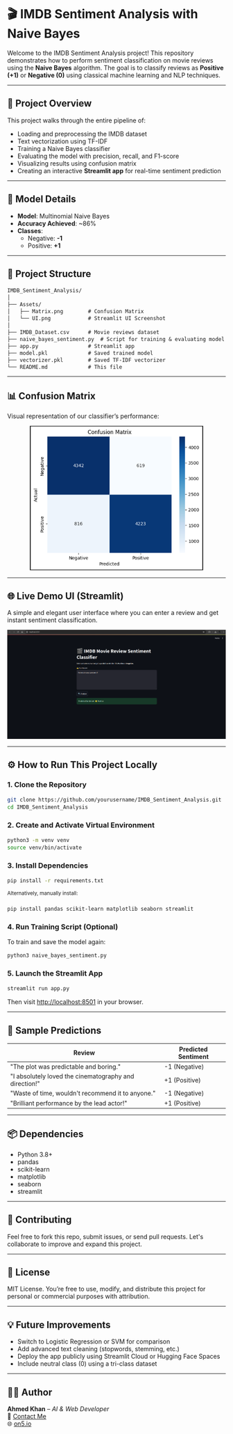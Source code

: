 # 🎬 IMDB Sentiment Analysis with Naive Bayes

Welcome to the IMDB Sentiment Analysis project! This repository demonstrates how to perform sentiment classification on movie reviews using the **Naive Bayes** algorithm. The goal is to classify reviews as **Positive (+1)** or **Negative (0)** using classical machine learning and NLP techniques.

---

## 🚀 Project Overview

This project walks through the entire pipeline of:
- Loading and preprocessing the IMDB dataset
- Text vectorization using TF-IDF
- Training a Naive Bayes classifier
- Evaluating the model with precision, recall, and F1-score
- Visualizing results using confusion matrix
- Creating an interactive **Streamlit app** for real-time sentiment prediction

---

## 🧠 Model Details

- **Model**: Multinomial Naive Bayes
- **Accuracy Achieved**: ~86%
- **Classes**:  
  - Negative: **-1**  
  - Positive: **+1**

---

## 📁 Project Structure

```
IMDB_Sentiment_Analysis/
│
├── Assets/
│   ├── Matrix.png        # Confusion Matrix
│   └── UI.png            # Streamlit UI Screenshot
│
├── IMDB_Dataset.csv      # Movie reviews dataset
├── naive_bayes_sentiment.py  # Script for training & evaluating model
├── app.py                # Streamlit app
├── model.pkl             # Saved trained model
├── vectorizer.pkl        # Saved TF-IDF vectorizer
└── README.md             # This file
```

---

## 📊 Confusion Matrix

Visual representation of our classifier’s performance:

<p align="center">
  <img src="Assets/matrix.png" alt="Confusion Matrix" width="400"/>
</p>

---

## 🌐 Live Demo UI (Streamlit)

A simple and elegant user interface where you can enter a review and get instant sentiment classification.

<p align="center">
  <img src="Assets/UI.png" alt="Streamlit App UI" width="600"/>
</p>

---

## ⚙️ How to Run This Project Locally

### 1. Clone the Repository

```bash
git clone https://github.com/yourusername/IMDB_Sentiment_Analysis.git
cd IMDB_Sentiment_Analysis
```

### 2. Create and Activate Virtual Environment

```bash
python3 -m venv venv
source venv/bin/activate
```

### 3. Install Dependencies

```bash
pip install -r requirements.txt
```

<sup>Alternatively, manually install:</sup>

```bash
pip install pandas scikit-learn matplotlib seaborn streamlit
```

### 4. Run Training Script (Optional)

To train and save the model again:

```bash
python3 naive_bayes_sentiment.py
```

### 5. Launch the Streamlit App

```bash
streamlit run app.py
```

Then visit [http://localhost:8501](http://localhost:8501) in your browser.

---

## 📝 Sample Predictions

| Review                                                       | Predicted Sentiment |
|--------------------------------------------------------------|---------------------|
| "The plot was predictable and boring."                       | -1 (Negative)       |
| "I absolutely loved the cinematography and direction!"       | +1 (Positive)       |
| "Waste of time, wouldn't recommend it to anyone."            | -1 (Negative)       |
| "Brilliant performance by the lead actor!"                   | +1 (Positive)       |

---

## 📦 Dependencies

- Python 3.8+
- pandas
- scikit-learn
- matplotlib
- seaborn
- streamlit

---

## 🤝 Contributing

Feel free to fork this repo, submit issues, or send pull requests. Let's collaborate to improve and expand this project.

---

## 📄 License

MIT License. You’re free to use, modify, and distribute this project for personal or commercial purposes with attribution.

---

## 💡 Future Improvements

- Switch to Logistic Regression or SVM for comparison
- Add advanced text cleaning (stopwords, stemming, etc.)
- Deploy the app publicly using Streamlit Cloud or Hugging Face Spaces
- Include neutral class (0) using a tri-class dataset

---

## 👨‍💻 Author

**Ahmed Khan** – _AI & Web Developer_  
📧 [Contact Me](mailto:ahmed2@on5.io)  
🌐 [on5.io](https://on5.io)
